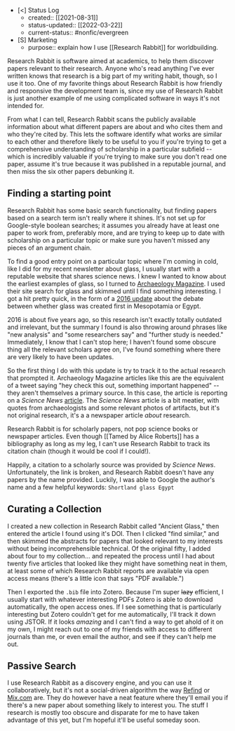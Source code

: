 - [<] Status Log
	- created:: [[2021-08-31]]
	- status-updated:: [[2022-03-22]]
	- current-status:: #nonfic/evergreen 
- [S] Marketing
	- purpose:: explain how I use [[Research Rabbit]] for worldbuilding. 

Research Rabbit is software aimed at academics, to help them discover papers relevant to their research. Anyone who's read anything I've ever written knows that research is a big part of my writing habit, though, so I use it too. One of my favorite things about Research Rabbit is how friendly and responsive the development team is, since my use of Research Rabbit is just another example of me using complicated software in ways it's not intended for. 

 From what I can tell, Research Rabbit scans the publicly available information about what different papers are about and who cites them and who they're cited by. This lets the software identify what works are similar to each other and therefore likely to be useful to you if you're trying to get a comprehensive understanding of scholarship in a particular subfield -- which is incredibly valuable if you're trying to make sure you don't read one paper, assume it's true because it was published in a reputable journal, and then miss the six other papers debunking it. 

## Finding a starting point 

Research Rabbit has some basic search functionality, but finding papers based on a search term isn't really where it shines. It's not set up for Google-style boolean searches; it assumes you already have at least one paper to work from, preferably more, and are trying to keep up to date with scholarship on a particular topic or make sure you haven't missed any pieces of an argument chain. 

To find a good entry point on a particular topic where I'm coming in cold, like I did for my recent newsletter about glass, I usually start with a reputable website that shares science news. I knew I wanted to know about the earliest examples of glass, so I turned to [Archaeology Magazine](https://www.archaeology.org/). I used their site search for glass and skimmed until I find something interesting. I got a hit pretty quick, 	in the form of a [2016 update](https://www.archaeology.org/news/5046-161129-egypt-mesopotamia-glass) about the debate between whether glass was created first in Mesopotamia or Egypt.  

2016 is about five years ago, so this research isn't exactly totally outdated and irrelevant, but the summary I found is also throwing around phrases like "new analysis" and "some researchers say" and "further study is needed." Immediately, I know that I can't stop here; I haven't found some obscure thing all the relevant scholars agree on, I've found something where there are very likely to have been updates. 

So the first thing I do with this update is try to track it to the actual research that prompted it. Archaeology Magazine articles like this are the equivalent of a tweet saying "hey check this out, something important happened" -- they aren't themselves a primary source. In this case, the article is reporting on a _Science News_ [article](https://www.sciencenews.org/article/glassmaking-may-have-begun-egypt-not-mesopotamia). The _Science News_ article is a bit meatier, with quotes from archaeologists and some relevant photos of artifacts, but it's not original research, it's a a newspaper article _about_ research. 

Research Rabbit is for scholarly papers, not pop science books or newspaper articles. Even though [[Tamed by Alice Roberts]] has a bibliography as long as my leg, I can't use Research Rabbit to track its citation chain (though it would be cool if I could!). 

Happily, a citation to a scholarly source was provided by _Science News_. Unfortunately, the link is broken, and Research Rabbit doesn't have any papers by the name provided. Luckily, I was able to Google the author's name and a few helpful keywords: `Shortland glass Egypt` 

## Curating a Collection 

I created a new collection in Research Rabbit called "Ancient Glass," then entered the article I found using it's DOI. Then I clicked "find similar," and then skimmed the abstracts for papers that looked relevant to my interests without being incomprehensible technical. Of the original fifty, I added about four to my collection... and repeated the process until I had about twenty five articles that looked like they might have something neat in them, at least some of which Research Rabbit reports are available via open access means (there's a little icon that says "PDF available.") 

Then I exported the `.bib` file into Zotero. Because I'm super ~~lazy~~ efficient, I usually start with whatever interesting PDFs Zotero is able to download automatically, the open access ones. If I see something that is particularly interesting but Zotero couldn't get for me automatically, I'll track it down using JSTOR. If it looks _amazing_ and I can't find a way to get ahold of it on my own, I might reach out to one of my friends with access to different journals than me, or even email the author, and see if they can't help me out. 

## Passive Search 

I use Research Rabbit as a discovery engine, and you can use it collaboratively, but it's not a social-driven algorithm the way [Refind](https://refind.com/EleanorKonik?invite=209801a8ad) or [Mix.com](https://mix.com) are. They do however have a neat feature where they'll email you if there's a new paper about something likely to interest you. The stuff I research is mostly too obscure and disparate for me to have taken advantage of this yet, but I'm hopeful it'll be useful someday soon.